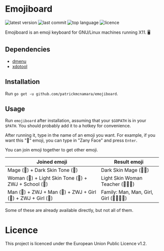 # Emojiboard

![latest version](https://img.shields.io/github/v/tag/patrickmcnamara/emojiboard?label=latest%20version)
![last commit](https://img.shields.io/github/last-commit/patrickmcnamara/emojiboard)
![top language](https://img.shields.io/github/languages/top/patrickmcnamara/emojiboard)
![licence](https://img.shields.io/github/license/patrickmcnamara/emojiboard?label=licence)

Emojiboard is an emoji keyboard for GNU/Linux machines running X11. 🖥

## Dependencies

- [dmenu](https://tools.suckless.org/dmenu/)
- [xdotool](https://www.semicomplete.com/projects/xdotool/)

## Installation

Run `go get -u github.com/patrickmcnamara/emojiboard`.

## Usage

Run `emojiboard` after installation, assuming that your `$GOPATH` is in your `$PATH`.
You should probably add it to a hotkey for convenience.

After running it, type in the name of an emoji you want.
For example, if you want this "🤪" emoji, you can type in "Zany Face" and press `Enter`.

You can join emoji together to get other emoji.

| Joined emoji                                                  | Result emoji                      |
|---------------------------------------------------------------|-----------------------------------|
| Mage (🧙) + Dark Skin Tone (🏿)                               | Dark Skin Mage (🧙🏿)               |
| Woman (👩) + Light Skin Tone (🏻) + ZWJ + School (🏫)         | Light Skin Woman Teacher (👩🏻‍🏫)     |
| Man (👨) + ZWJ + Man (👨) + ZWJ + Girl (👧) + ZWJ + Girl (👧) | Family: Man, Man, Girl, Girl (👨‍👨‍👧‍👧) |

Some of these are already available directly, but not all of them.

# Licence

This project is licenced under the European Union Public Licence v1.2.

